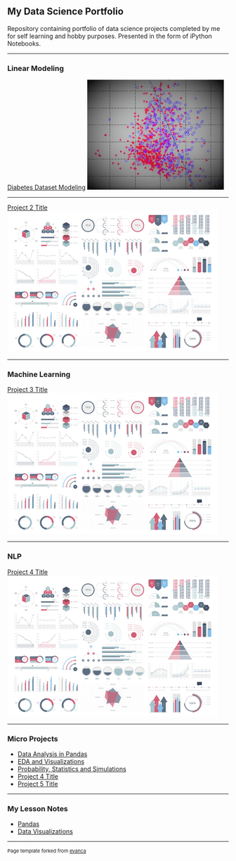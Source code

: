## My Data Science Portfolio



Repository containing portfolio of data science projects completed by me for self learning and hobby purposes. Presented in the form of iPython Notebooks.

---

### Linear Modeling 

[Diabetes Dataset Modeling](/sample_page)
<img src="images/diabetes_02.jpg?raw=true"/>

---
[Project 2 Title](/pdf/sample_presentation.pdf)
<img src="images/dummy_thumbnail.jpg?raw=true"/>

---

### Machine Learning 

[Project 3 Title](http://example.com/)
<img src="images/dummy_thumbnail.jpg?raw=true"/>

---

### NLP 

[Project 4 Title](http://example.com/)
<img src="images/dummy_thumbnail.jpg?raw=true"/>

---

### Micro Projects

- [Data Analysis in Pandas](http://example.com/)
- [EDA and Visualizations](http://example.com/)
- [Probability, Statistics and Simulations](http://example.com/)
- [Project 4 Title](http://example.com/)
- [Project 5 Title](http://example.com/)

---
### My Lesson Notes

- [Pandas](/pdf/Pandas.pdf)
- [Data Visualizations](/pdf/Data_Visualizations.pdf)



---
<p style="font-size:11px">Page template forked from <a href="https://github.com/evanca/quick-portfolio">evanca</a></p>
<!-- Remove above link if you don't want to attibute -->

